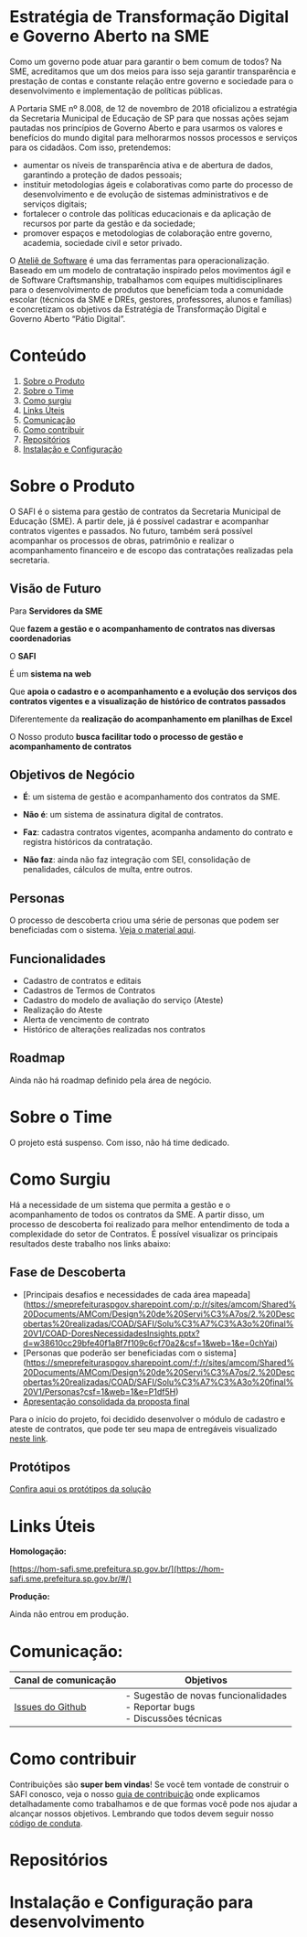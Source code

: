 # Estratégia de Transformação Digital e Governo Aberto na SME

Como um governo pode atuar para garantir o bem comum de todos? Na SME, acreditamos que um dos meios para isso seja garantir transparência e prestação de contas e constante relação entre governo e sociedade para o desenvolvimento e implementação de políticas públicas. 

A Portaria SME nº 8.008, de 12 de novembro de 2018 oficializou a estratégia da Secretaria Municipal de Educação de SP para que nossas ações sejam pautadas nos princípios de Governo Aberto e para usarmos os valores e benefícios do mundo digital para melhorarmos nossos processos e serviços para os cidadãos. 
Com isso, pretendemos: 
- aumentar os níveis de transparência ativa e de abertura de dados, garantindo a proteção de dados pessoais; 
- instituir metodologias ágeis e colaborativas como parte do processo de desenvolvimento e de evolução de sistemas administrativos e de serviços digitais; 
- fortalecer o controle das políticas educacionais e da aplicação de recursos por parte da gestão e da sociedade; 
- promover espaços e metodologias de colaboração entre governo, academia, sociedade civil e setor privado. 

O [Ateliê de Software](http://forum.govit.prefeitura.sp.gov.br/uploads/default/original/1X/c88a4715eb3f9fc3ceb882c1f6afe9e308805a17.pdf) é uma das ferramentas para operacionalização. Baseado em um modelo de contratação inspirado pelos movimentos ágil e de Software Craftsmanship, trabalhamos com equipes multidisciplinares para o desenvolvimento de produtos que beneficiam toda a comunidade escolar (técnicos da SME e DREs, gestores, professores, alunos e famílias) e concretizam os objetivos da Estratégia de Transformação Digital e Governo Aberto “Pátio Digital”.

# Conteúdo

 1. [Sobre o Produto](#Sobre-o-Produto)
 2. [Sobre o Time](#Sobre-o-Time)
 3. [Como surgiu](#Como-surgiu)
 4. [Links Úteis](#Links-Úteis)
 5. [Comunicação](#Comunicação)
 6. [Como contribuir](#como-contribuir)
 7. [Repositórios](#Repositórios)
 8. [Instalação e Configuração](#Instalação-e-Configuração)
 
# Sobre o Produto

O SAFI é o sistema para gestão de contratos da Secretaria Municipal de Educação (SME). A partir dele, já é possível cadastrar e acompanhar contratos vigentes e passados. No futuro, também será possível acompanhar os processos de obras, patrimônio e realizar o acompanhamento financeiro e de escopo das contratações realizadas pela secretaria.

## Visão de Futuro

Para **Servidores da SME**

Que **fazem a gestão e o acompanhamento de contratos nas diversas coordenadorias**

O **SAFI** 

É um **sistema na web**  

Que **apoia o cadastro e o acompanhamento e a evolução dos serviços dos contratos vigentes e a visualização de histórico de contratos passados**

Diferentemente da **realização do acompanhamento em planilhas de Excel**

O Nosso produto **busca facilitar todo o processo de gestão e acompanhamento de contratos**

## Objetivos de Negócio

- **É**: um sistema de gestão e acompanhamento dos contratos da SME.

- **Não é**: um sistema de assinatura digital de contratos.

- **Faz**: cadastra contratos vigentes, acompanha andamento do contrato e registra históricos da contratação.

- **Não faz**: ainda não faz integração com SEI, consolidação de penalidades, cálculos de multa, entre outros.

## Personas

O processo de descoberta criou uma série de personas que podem ser beneficiadas com o sistema. [Veja o material aqui](https://smeprefeituraspgov.sharepoint.com/:f:/r/sites/amcom/Shared%20Documents/AMCom/Design%20de%20Servi%C3%A7os/2.%20Descobertas%20realizadas/COAD/SAFI/Solu%C3%A7%C3%A3o%20final%20V1/Personas?csf=1&web=1&e=P1df5H).

## Funcionalidades

- Cadastro de contratos e editais
- Cadastros de Termos de Contratos
- Cadastro do modelo de avaliação do serviço (Ateste)
- Realização do Ateste
- Alerta de vencimento de contrato
- Histórico de alterações realizadas nos contratos

## Roadmap

Ainda não há roadmap definido pela área de negócio.

# Sobre o Time

O projeto está suspenso. Com isso, não há time dedicado.

# Como Surgiu

Há a necessidade de um sistema que permita a gestão e o acompanhamento de todos os contratos da SME. A partir disso, um processo de descoberta foi realizado para melhor entendimento de toda a complexidade do setor de Contratos. É possível visualizar os principais resultados deste trabalho nos links abaixo:

## Fase de Descoberta

- [Principais desafios e necessidades de cada área mapeada] (https://smeprefeituraspgov.sharepoint.com/:p:/r/sites/amcom/Shared%20Documents/AMCom/Design%20de%20Servi%C3%A7os/2.%20Descobertas%20realizadas/COAD/SAFI/Solu%C3%A7%C3%A3o%20final%20V1/COAD-DoresNecessidadesInsights.pptx?d=w38610cc29bfe40f1a8f7f109c6cf70a2&csf=1&web=1&e=0chYai)
- [Personas que poderão ser beneficiadas com o sistema] (https://smeprefeituraspgov.sharepoint.com/:f:/r/sites/amcom/Shared%20Documents/AMCom/Design%20de%20Servi%C3%A7os/2.%20Descobertas%20realizadas/COAD/SAFI/Solu%C3%A7%C3%A3o%20final%20V1/Personas?csf=1&web=1&e=P1df5H)
- [Apresentação consolidada da proposta final](https://smeprefeituraspgov.sharepoint.com/:p:/r/sites/amcom/Shared%20Documents/AMCom/Design%20de%20Servi%C3%A7os/2.%20Descobertas%20realizadas/COAD/SAFI/Solu%C3%A7%C3%A3o%20final%20V1/Sistema%20COAD-Apresentac%CC%A7a%CC%83o.pptx?d=wfc8418ce16934be1acbe2fccaa216738&csf=1&web=1&e=8Mar7h)

Para o início do projeto, foi decidido desenvolver o módulo de cadastro e ateste de contratos, que pode ter seu mapa de entregáveis visualizado [neste link](https://drive.google.com/file/d/10B38C_z5geliKblxC3M_a8EIwf0iJBFU/view?usp=sharing).

## Protótipos

[Confira aqui os protótipos da solução](https://www.figma.com/file/kWXWnzOiKlRH2Mfouhi53I/CONTRATOS?node-id=723%3A5255)

# Links Úteis

**Homologação:**

[https://hom-safi.sme.prefeitura.sp.gov.br/](https://hom-safi.sme.prefeitura.sp.gov.br/#/)

**Produção:**

Ainda não entrou em produção.

# Comunicação:

| Canal de comunicação | Objetivos |
|----------------------|-----------|
| [Issues do Github](https://github.com/prefeiturasp/SME-Contratos/issues) | - Sugestão de novas funcionalidades<br> - Reportar bugs<br> - Discussões técnicas |

# Como contribuir

Contribuições são **super bem vindas**! Se você tem vontade de construir o SAFI conosco, veja o nosso [guia de contribuição](./CONTRIBUTING.md) onde explicamos detalhadamente como trabalhamos e de que formas você pode nos ajudar a alcançar nossos objetivos. Lembrando que todos devem seguir  nosso [código de conduta](./CODEOFCONDUCT.md).

# Repositórios

# Instalação e Configuração para desenvolvimento
